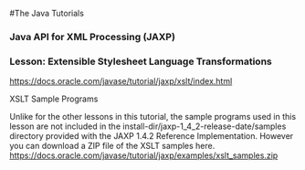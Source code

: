 #The Java Tutorials
### Java API for XML Processing (JAXP)
### Lesson: Extensible Stylesheet Language Transformations

https://docs.oracle.com/javase/tutorial/jaxp/xslt/index.html

XSLT Sample Programs

   Unlike for the other lessons in this tutorial, 
   the sample programs used in this lesson are not 
   included in the install-dir/jaxp-1_4_2-release-date/samples 
   directory provided with the JAXP 1.4.2 Reference Implementation. 
   However you can download a ZIP file of the XSLT samples here.
   https://docs.oracle.com/javase/tutorial/jaxp/examples/xslt_samples.zip
   